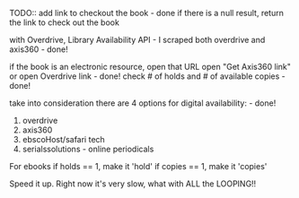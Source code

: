  TODO::
 add link to checkout the book - done
 if there is a null result, return the link to check out the book


 with Overdrive, Library Availability API - I scraped both overdrive and axis360 - done!


if the book is an electronic resource, open that URL
open "Get Axis360 link" or open Overdrive link - done!
check # of holds and # of available copies - done!

take into consideration there are 4 options for digital availability: - done!
1. overdrive
2. axis360
3. ebscoHost/safari tech
4. serialssolutions - online periodicals

For ebooks
  if holds == 1, make it 'hold'
  if copies == 1, make it 'copies'

Speed it up. Right now it's very slow, what with ALL the LOOPING!!

